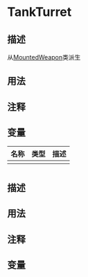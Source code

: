 # TankTurret

## 描述
从[MountedWeapon](/Documents/Components/Vehicle/Weapon/MountedWeapon.md)类派生

## 用法

## 注释

## 变量
| 名称 | 类型 | 描述 |
| ----------- | ----------- | ----------- |
|  |  |  |

# 

## 描述

## 用法

## 注释

## 变量
